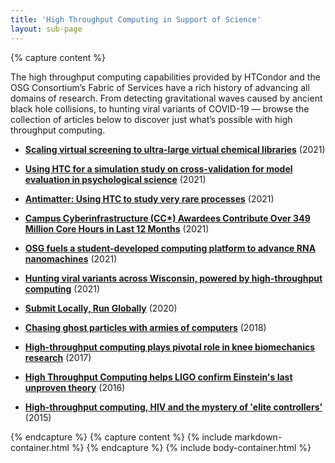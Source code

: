 ```yaml
---
title: 'High Throughput Computing in Support of Science'
layout: sub-page
---
```

{% capture content %}

The high throughput computing capabilities provided by HTCondor and the OSG Consortium’s Fabric of Services have a rich history of advancing all domains of research. From detecting gravitational waves caused by ancient black hole collisions, to hunting viral variants of COVID-19 –– browse the collection of articles below to discover just what’s possible with high throughput computing.

  - **[Scaling virtual screening to ultra-large virtual chemical libraries](https://path-cc.io/news/2021-08-19-Spencer-Showcase/)** (2021)

  - **[Using HTC for a simulation study on cross-validation for model evaluation in psychological science](https://path-cc.io/news/2021-08-19-Hannah-Showcase/)** (2021)

  - **[Antimatter: Using HTC to study very rare processes](https://path-cc.io/news/2021-08-19-Anirvan-Showcase/)** (2021)

  - **[Campus Cyberinfrastructure (CC*) Awardees Contribute Over 349 Million Core Hours in Last 12 Months](https://path-cc.io/news/2021-01-15-Campus-Cyberinfrastructure-Awardees-Contribute-to-OSG/)** (2021)

  - **[OSG fuels a student-developed computing platform to advance RNA nanomachines](https://path-cc.io/news/2021-08-10-Science-Gateway/)** (2021)

  - **[Hunting viral variants across Wisconsin, powered by high-throughput computing](https://morgridge.org/story/hunting-viral-variants-across-wisconsin-powered-by-high-throughput-computing/)** (2021)

  - **[Submit Locally, Run Globally](https://path-cc.io/news/2020-12-7-Submit-Locally-Run-Globally/)** (2020)

  - **[Chasing ghost particles with armies of computers](https://morgridge.org/story/chasing-ghost-particles-with-armies-of-computers/)** (2018)

  - **[High-throughput computing plays pivotal role in knee biomechanics research](https://morgridge.org/story/high-throughput-computing-plays-pivotal-role-in-knee-biomechanics-research/)** (2017)

  - **[High Throughput Computing helps LIGO confirm Einstein's last unproven theory](https://morgridge.org/story/high-throughput-computing-helps-ligo-confirm-einsteins-last-unproven-theory/)** (2016)

  - **[High-throughput computing, HIV and the mystery of 'elite controllers'](https://morgridge.org/story/high-throughput-computing-hiv-and-the-mystery-of-elite-controllers/)** (2015)

{% endcapture %}
{% capture content %}
{% include markdown-container.html %}
{% endcapture %}
{% include body-container.html %}
